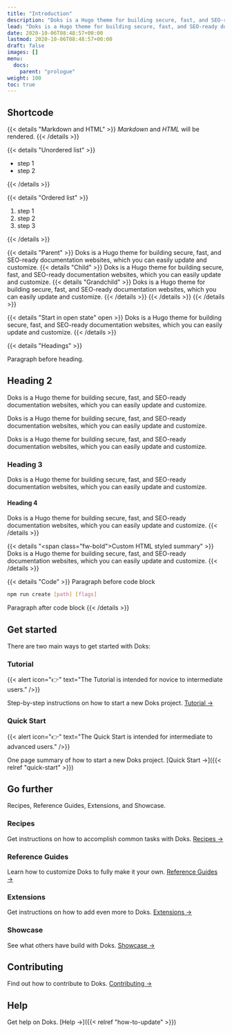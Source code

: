 ```yaml
---
title: "Introduction"
description: "Doks is a Hugo theme for building secure, fast, and SEO-ready documentation websites, which you can easily update and customize."
lead: "Doks is a Hugo theme for building secure, fast, and SEO-ready documentation websites, which you can easily update and customize."
date: 2020-10-06T08:48:57+00:00
lastmod: 2020-10-06T08:48:57+00:00
draft: false
images: []
menu:
  docs:
    parent: "prologue"
weight: 100
toc: true
---
```


## Shortcode

{{< details "Markdown and HTML" >}}
_Markdown_ and <em>HTML</em> will be rendered.
{{< /details >}}

{{< details "Unordered list" >}}

- step 1
- step 2

{{< /details >}}

{{< details "Ordered list" >}}

1. step 1
2. step 2
3. step 3

{{< /details >}}

{{< details "Parent" >}}
Doks is a Hugo theme for building secure, fast, and SEO-ready documentation websites, which you can easily update and customize.
{{< details "Child" >}}
Doks is a Hugo theme for building secure, fast, and SEO-ready documentation websites, which you can easily update and customize.
{{< details "Grandchild" >}}
Doks is a Hugo theme for building secure, fast, and SEO-ready documentation websites, which you can easily update and customize.
{{< /details >}}
{{< /details >}}
{{< /details >}}

{{< details "Start in open state" open >}}
Doks is a Hugo theme for building secure, fast, and SEO-ready documentation websites, which you can easily update and customize.
{{< /details >}}

{{< details "Headings" >}}

Paragraph before heading.

## Heading 2

Doks is a Hugo theme for building secure, fast, and SEO-ready documentation websites, which you can easily update and customize.

Doks is a Hugo theme for building secure, fast, and SEO-ready documentation websites, which you can easily update and customize.

Doks is a Hugo theme for building secure, fast, and SEO-ready documentation websites, which you can easily update and customize.

### Heading 3

Doks is a Hugo theme for building secure, fast, and SEO-ready documentation websites, which you can easily update and customize.

#### Heading 4

Doks is a Hugo theme for building secure, fast, and SEO-ready documentation websites, which you can easily update and customize.
{{< /details >}}

{{< details "<span class=\"fw-bold\">Custom HTML styled summary</span>" >}}
Doks is a Hugo theme for building secure, fast, and SEO-ready documentation websites, which you can easily update and customize.
{{< /details >}}

{{< details "Code" >}}
Paragraph before code block

```bash
npm run create [path] [flags]
```

Paragraph after code block
{{< /details >}}

## Get started

There are two main ways to get started with Doks:

### Tutorial

{{< alert icon="👉" text="The Tutorial is intended for novice to intermediate users." />}}

Step-by-step instructions on how to start a new Doks project. [Tutorial →](https://getdoks.org/tutorial/introduction/)

### Quick Start

{{< alert icon="👉" text="The Quick Start is intended for intermediate to advanced users." />}}

One page summary of how to start a new Doks project. [Quick Start →]({{< relref "quick-start" >}})

## Go further

Recipes, Reference Guides, Extensions, and Showcase.

### Recipes

Get instructions on how to accomplish common tasks with Doks. [Recipes →](https://getdoks.org/docs/recipes/project-configuration/)

### Reference Guides

Learn how to customize Doks to fully make it your own. [Reference Guides →](https://getdoks.org/docs/reference-guides/security/)

### Extensions

Get instructions on how to add even more to Doks. [Extensions →](https://getdoks.org/docs/extensions/breadcrumb-navigation/)

### Showcase

See what others have build with Doks. [Showcase →](https://getdoks.org/showcase/electric-blocks/)

## Contributing

Find out how to contribute to Doks. [Contributing →](https://getdoks.org/docs/contributing/how-to-contribute/)

## Help

Get help on Doks. [Help →]({{< relref "how-to-update" >}})
